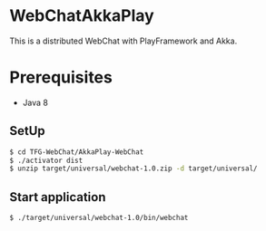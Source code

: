 # WebChatAkkaPlay

This is a distributed WebChat with PlayFramework and Akka.

# Prerequisites

* Java 8

## SetUp

```sh
$ cd TFG-WebChat/AkkaPlay-WebChat
$ ./activator dist
$ unzip target/universal/webchat-1.0.zip -d target/universal/
```

## Start application

```sh
$ ./target/universal/webchat-1.0/bin/webchat
```
